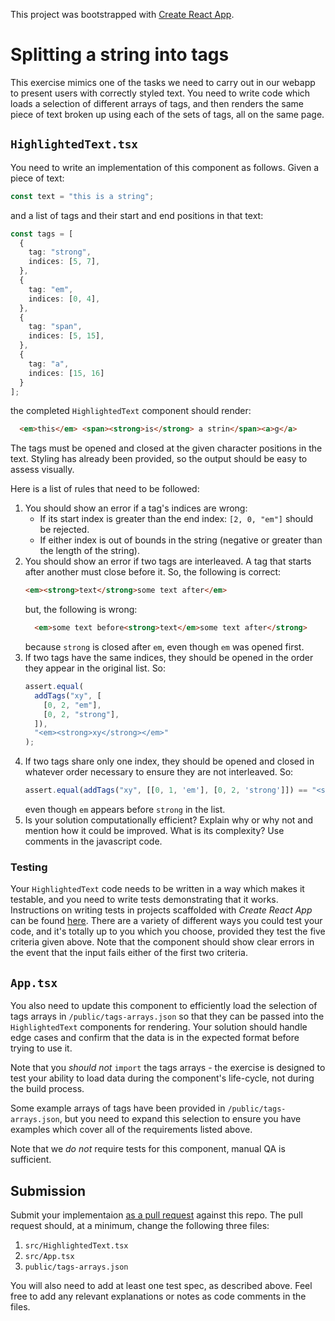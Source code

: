 This project was bootstrapped with [Create React App](https://github.com/facebook/create-react-app).

# Splitting a string into tags

This exercise mimics one of the tasks we need to carry out in our webapp to present users with correctly styled text. You need to write code which loads a selection of different arrays of tags, and then renders the same piece of text broken up using each of the sets of tags, all on the same page.

## `HighlightedText.tsx`

You need to write an implementation of this component as follows. Given a piece of text:

```ts
const text = "this is a string";
```

and a list of tags and their start and end positions in that text:

```ts
const tags = [
  {
    tag: "strong",
    indices: [5, 7],
  },
  {
    tag: "em",
    indices: [0, 4],
  },
  {
    tag: "span",
    indices: [5, 15],
  },
  {
    tag: "a",
    indices: [15, 16]
  }
];
```

the completed `HighlightedText` component should render:

```html
  <em>this</em> <span><strong>is</strong> a strin</span><a>g</a>
```

The tags must be opened and closed at the given character positions in the text. Styling has already been provided, so the output should be easy to assess visually.

Here is a list of rules that need to be followed:

1. You should show an error if a tag's indices are wrong:
   - If its start index is greater than the end index: `[2, 0, "em"]` should be rejected.
   - If either index is out of bounds in the string (negative or greater than the length of the string).
2. You should show an error if two tags are interleaved. A tag that starts after another must close before it. So, the following is correct:
   ```html
   <em><strong>text</strong>some text after</em>
   ```
   but, the following is wrong:
   ```html
     <em>some text before<strong>text</em>some text after</strong>
   ```
   because `strong` is closed after `em`, even though `em` was opened first.
3. If two tags have the same indices, they should be opened in the order they appear in the original list.
   So:
   ```ts
   assert.equal(
     addTags("xy", [
       [0, 2, "em"],
       [0, 2, "strong"],
     ]),
     "<em><strong>xy</strong></em>"
   );
   ```
4. If two tags share only one index, they should be opened and closed in whatever order necessary to ensure they are not interleaved.
   So:
   ```ts
   assert.equal(addTags("xy", [[0, 1, 'em'], [0, 2, 'strong']]) == "<strong><em>x</em>y</strong>"
   ```
   even though `em` appears before `strong` in the list.
5. Is your solution computationally efficient? Explain why or why not and mention how it could be improved. What is its complexity? Use comments in the javascript code.

### Testing

Your `HighlightedText` code needs to be written in a way which makes it testable, and you need to write tests demonstrating that it works. Instructions on writing tests in projects scaffolded with *Create React App* can be found [here](https://create-react-app.dev/docs/running-tests). There are a variety of different ways you could test your code, and it's totally up to you which you choose, provided they test the five criteria given above. Note that the component should show clear errors in the event that the input fails either of the first two criteria.

## `App.tsx`

You also need to update this component to efficiently load the selection of tags arrays in `/public/tags-arrays.json` so that they can be passed into the `HighlightedText` components for rendering. Your solution should handle edge cases and confirm that the data is in the expected format before trying to use it.

Note that you _should not_ `import` the tags arrays - the exercise is designed to test your ability to load data during the component's life-cycle, not during the build process.

Some example arrays of tags have been provided in `/public/tags-arrays.json`, but you need to expand this selection to ensure you have examples which cover all of the requirements listed above.

Note that we _do not_ require tests for this component, manual QA is sufficient.

## Submission

Submit your implementaion [as a pull request](https://help.github.com/articles/creating-a-pull-request/) against this repo. The pull request should, at a minimum, change the following three files:

1. `src/HighlightedText.tsx`
2. `src/App.tsx`
3. `public/tags-arrays.json`

You will also need to add at least one test spec, as described above. Feel free to add any relevant explanations or notes as code comments in the files.
